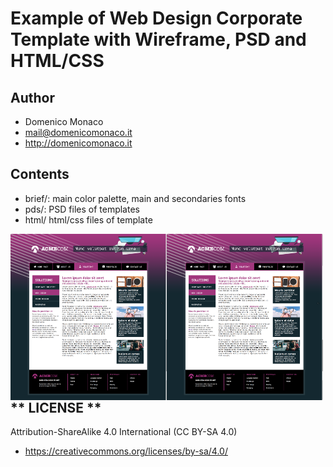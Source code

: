 # Example of Web Design Corporate Template with Wireframe, PSD and HTML/CSS

## **Author**
 * Domenico Monaco
 * mail@domenicomonaco.it
 * http://domenicomonaco.it

## **Contents**
 * brief/: main color palette, main and secondaries fonts
 * pds/: PSD files of templates
 * html/ html/css files of template
 
 
 <img align="left" width="250" src="https://github.com/domenicomonaco/example-psd-to-html-css-template/blob/master/_docs/screen/Solution_2.png?raw=true">

 <img align="left" width="250" src="https://github.com/domenicomonaco/example-psd-to-html-css-template/blob/master/_docs/screen/Solution_2.png?raw=true">

 ## ** LICENSE **
Attribution-ShareAlike 4.0 International (CC BY-SA 4.0)
 * https://creativecommons.org/licenses/by-sa/4.0/